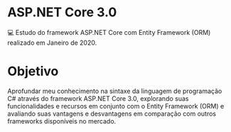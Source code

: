# ASP.NET Core 3.0
💻 Estudo do framework ASP.NET Core com Entity Framework (ORM) realizado em Janeiro de 2020.

# Objetivo
Aprofundar meu conhecimento na sintaxe da linguagem de programação C# através do framework ASP.NET Core 3.0, explorando suas funcionalidades e recursos em conjunto com o Entity Framework (ORM) e avaliando suas vantagens e desvantagens em comparação com outros frameworks disponíveis no mercado.

